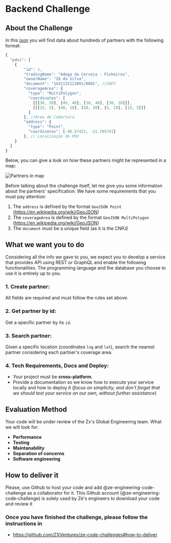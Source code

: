 # Backend Challenge

## About the Challenge

In this [json](files/pdvs.json) you will find data about hundreds of partners with the following format:
```javascript
{
  "pdvs": [ 
    {
        "id": 1, 
        "tradingName": "Adega da Cerveja - Pinheiros",
        "ownerName": "Zé da Silva",
        "document": "1432132123891/0001", //CNPJ
        "coverageArea": { 
          "type": "MultiPolygon", 
          "coordinates": [
            [[[30, 20], [45, 40], [10, 40], [30, 20]]], 
            [[[15, 5], [40, 10], [10, 20], [5, 10], [15, 5]]]
          ]
        }, //Área de Cobertura
        "address": { 
          "type": "Point",
          "coordinates": [-46.57421, -21.785741]
        }, // Localização do PDV
    }
  ]
}
```

Below, you can give a look on how these partners might be represented in a map:

![Partners in map](files/images/pdvs.png)

Before talking about the challenge itself, let me give you some information about the partners' specification:
We have some requirements that you must pay attention:

1. The `address` is defined by the format `GeoJSON Point` (https://en.wikipedia.org/wiki/GeoJSON)
2. The `coverageArea` is defined by the format `GeoJSON MultiPolygon` (https://en.wikipedia.org/wiki/GeoJSON) 
3. The `document` must be a unique field (as it is the CNPJ)

## What we want you to do

Considering all the info we gave to you, we expect you to develop a service that provides API using REST or GraphQL and enable the following functionalities. The programming language and the database you choose to use it is entirely up to you. 

### 1. Create partner: 

All fields are required and must follow the rules set above.

### 2. Get partner by id:

Get a specific partner by its `id`.

### 3. Search partner:

Given a specific location (coordinates `lng` and `lat`), search the nearest partner considering each partner's coverage area.

### 4. Tech Requirements, Docs and Deploy:

* Your project must be **cross-platform**.
* Provide a documentation so we know how to execute your service locally and how to deploy it (*focus on simplicity, and don't forget that we should test your service on our own, without further assistance*)

## Evaluation Method

Your code will be under review of the Zx's Global Engineering team. What we will look for:
- **Performance**
- **Testing**
- **Maintanability**
- **Separation of concerns**
- **Software engineering**

## How to deliver it

Please, use Github to host your code and add @ze-engineering-code-challenge as a collaborator for it. This Github account (@ze-engineering-code-challenge) is solely used by Zé's engineers to download your code and review it

### Once you have finished the challenge, please follow the instructions in
- https://github.com/ZXVentures/ze-code-challenges#how-to-deliver